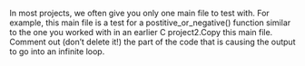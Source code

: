 In most projects, we often give you only one main file to test with. For example, this main file is a test for a postitive_or_negative() function similar to the one you worked with in an earlier C project2.Copy this main file. Comment out (don’t delete it!) the part of the code that is causing the output to go into an infinite loop.
